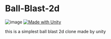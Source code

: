 # Ball-Blast-2d
![image](https://img.shields.io/badge/C%23-239120?style=for-the-badge&logo=c-sharp&logoColor=white) [![Made with Unity](https://img.shields.io/badge/Made%20with-Unity-57b9d3.svg?style=flat&logo=unity)](https://unity3d.com)

 this is a simplest ball blast 2d clone made by unity
